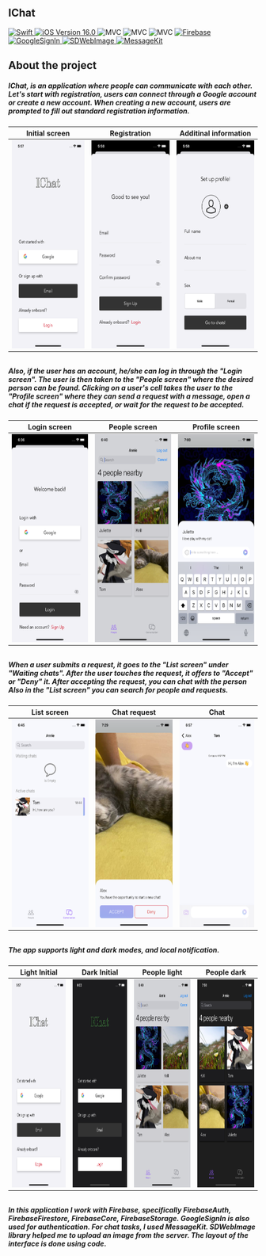 ## IChat

<p align="left"> 
<a href="https://swift.org">
<img src="https://img.shields.io/badge/Swift-5.7-orange" alt="Swift" />
</a>
<a href="https://developer.apple.com/ios/">
<img src="https://img.shields.io/badge/iOS-16.0%2B-success" alt="iOS Version 16.0"/>
</a>
<img src="https://img.shields.io/badge/MVC-ff69b4" alt="MVC" />
<img src="https://img.shields.io/badge/UIKit-white" alt="MVC" />
<img src="https://img.shields.io/badge/No storyboard-purple" alt="MVC" />
<a href="https://firebase.google.com">
<img src="https://img.shields.io/badge/Firebase-blue" alt="Firebase" />
</a>
<a href="https://developers.google.com/identity/sign-in/ios/start?hl=ru#cocoapods">
<img src="https://img.shields.io/badge/GoogleSignIn-yellow" alt="GoogleSignIn" />
</a>
<a href="https://github.com/SDWebImage/SDWebImage">
<img src="https://img.shields.io/badge/SDWebImage-brown" alt="SDWebImage" />
</a>
<a href="https://github.com/MessageKit/MessageKit">
<img src="https://img.shields.io/badge/MessageKit-green" alt="MessageKit" />
</a>

</p>

## About the project

##### IChat, is an application where people can communicate with each other.  Let's start with registration, users can connect through a Google account or create a new account. When creating a new account, users are prompted to fill out standard registration information.

| Initial screen | Registration | Additinal information |
| --- | --- | --- |
|<img src="./Demo_Image/IChat_initial_screen_light.png" height="420">|<img src="./Demo_Image/IChat_registration_screen.png" height="420">|<img src="./Demo_Image/IChat_additinal_information_screen.png" height="420">|
##

#####  Also, if the user has an account, he/she can log in through the "Login screen". The user is then taken to the "People screen" where the desired person can be found. Clicking on a user's cell takes the user to the "Profile screen" where they can send a request with a message, open a chat if the request is accepted, or wait for the request to be accepted.

| Login screen | People screen | Profile screen |
| --- | --- | --- |
|<img src="./Demo_Image/IChat_login_screen.png" height="420">|<img src="./Demo_Image/IChat_people_screen_light.png" height="420">|<img src="./Demo_Image/IChat_profile_screen.png" height="420">|
##

##### When a user submits a request, it goes to the "List screen" under "Waiting chats". After the user touches the request, it offers to "Accept" or "Deny" it. After accepting the request, you can chat with the person Also in the "List screen" you can search for people and requests.

| List screen  | Chat request | Chat |
| --- | --- | --- |
|<img src="./Demo_Image/IChat_list_screen.png" height="420">|<img src="./Demo_Image/IChat_chat_request.png" height="420">|<img src="./Demo_Image/IChat_chat.png" height="420">|
##

##### The app supports light and dark modes, and local notification.

| Light Initial | Dark Initial | People light | People dark | 
| --- | --- | --- | --- |
|<img src="./Demo_Image/IChat_initial_screen_light.png" height="420">|<img src="./Demo_Image/IChat_initial_screen_dark.png" height="420">|<img src="./Demo_Image/IChat_people_screen_light.png" height="420">|<img src="./Demo_Image/IChat_people_screen_dark.png" height="420">|
##

##### In this application I work with Firebase, specifically FirebaseAuth, FirebaseFirestore, FirebaseCore, FirebaseStorage. GoogleSignIn is also used for authentication. For chat tasks, I used MessageKit. SDWebImage library helped me to upload an image from the server. The layout of the interface is done using code.
